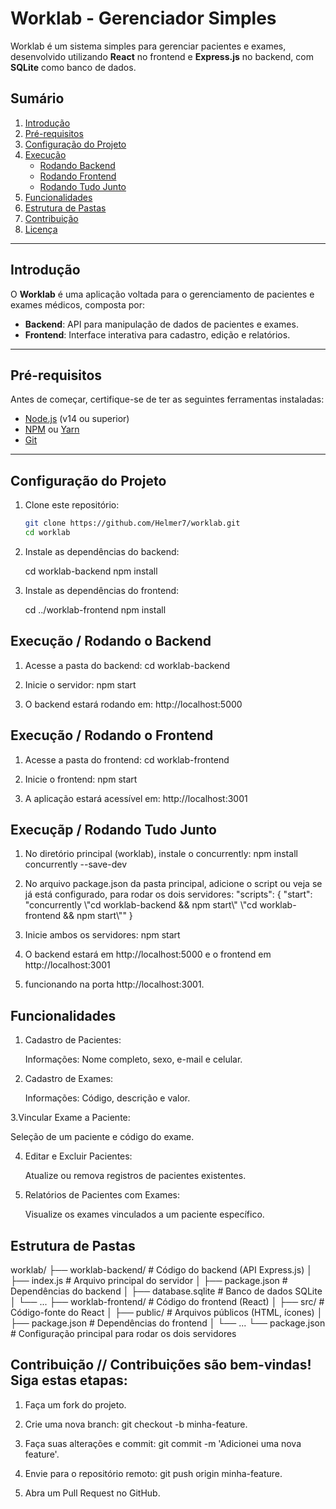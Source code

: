 # Worklab - Gerenciador Simples

Worklab é um sistema simples para gerenciar pacientes e exames, desenvolvido utilizando **React** no frontend e **Express.js** no backend, com **SQLite** como banco de dados.

## Sumário

1. [Introdução](#introdução)
2. [Pré-requisitos](#pré-requisitos)
3. [Configuração do Projeto](#configuração-do-projeto)
4. [Execução](#execução)
   - [Rodando Backend](#rodando-o-backend)
   - [Rodando Frontend](#rodando-o-frontend)
   - [Rodando Tudo Junto](#rodando-tudo-junto)
5. [Funcionalidades](#funcionalidades)
6. [Estrutura de Pastas](#estrutura-de-pastas)
7. [Contribuição](#contribuição)
8. [Licença](#licença)

---

## Introdução

O **Worklab** é uma aplicação voltada para o gerenciamento de pacientes e exames médicos, composta por:
- **Backend**: API para manipulação de dados de pacientes e exames.
- **Frontend**: Interface interativa para cadastro, edição e relatórios.

---

## Pré-requisitos

Antes de começar, certifique-se de ter as seguintes ferramentas instaladas:
- [Node.js](https://nodejs.org) (v14 ou superior)
- [NPM](https://www.npmjs.com/) ou [Yarn](https://yarnpkg.com/)
- [Git](https://git-scm.com/)

---

## Configuração do Projeto

1. Clone este repositório:
   ```bash
   git clone https://github.com/Helmer7/worklab.git
   cd worklab

2. Instale as dependências do backend:

    cd worklab-backend
    npm install

3. Instale as dependências do frontend:

   cd ../worklab-frontend
   npm install

##    Execução / Rodando o Backend

1. Acesse a pasta do backend:
   cd worklab-backend

2. Inicie o servidor:
   npm start

3. O backend estará rodando em: http://localhost:5000   


## Execução / Rodando o Frontend

1. Acesse a pasta do frontend:
   cd worklab-frontend

2. Inicie o frontend:
   npm start

3. A aplicação estará acessível em: http://localhost:3001


## Execuçãp / Rodando Tudo Junto

1. No diretório principal (worklab), instale o concurrently:
   npm install concurrently --save-dev

2. No arquivo package.json da pasta principal, adicione o script ou veja se já está configurado, para rodar os dois servidores:
   "scripts": {
  "start": "concurrently \\"cd worklab-backend && npm start\\" \\"cd worklab-frontend && npm start\\""
}

3. Inicie ambos os servidores:
   npm start

4. O backend estará em http://localhost:5000 e o frontend em http://localhost:3001

5. funcionando na porta http://localhost:3001.

## Funcionalidades

1. Cadastro de Pacientes:

   Informações: Nome completo, sexo, e-mail e celular.

2. Cadastro de Exames:

   Informações: Código, descrição e valor.

3.Vincular Exame a Paciente:

   Seleção de um paciente e código do exame.

4. Editar e Excluir Pacientes:

   Atualize ou remova registros de pacientes existentes.

5. Relatórios de Pacientes com Exames:

   Visualize os exames vinculados a um paciente específico.

## Estrutura de Pastas

   worklab/
├── worklab-backend/       # Código do backend (API Express.js)
│   ├── index.js           # Arquivo principal do servidor
│   ├── package.json       # Dependências do backend
│   ├── database.sqlite    # Banco de dados SQLite
│   └── ...
├── worklab-frontend/      # Código do frontend (React)
│   ├── src/               # Código-fonte do React
│   ├── public/            # Arquivos públicos (HTML, ícones)
│   ├── package.json       # Dependências do frontend
│   └── ...
└── package.json           # Configuração principal para rodar os dois servidores



## Contribuição // Contribuições são bem-vindas! Siga estas etapas:

1. Faça um fork do projeto.

2. Crie uma nova branch: git checkout -b minha-feature.

3. Faça suas alterações e commit: git commit -m 'Adicionei uma nova feature'.

4. Envie para o repositório remoto: git push origin minha-feature.

5. Abra um Pull Request no GitHub.

